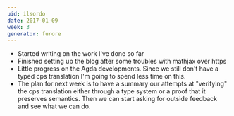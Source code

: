 ```yaml
---
uid: ilsordo
date: 2017-01-09
week: 3
generator: furore
---
```


- Started writing on the work I've done so far
- Finished setting up the blog after some troubles with mathjax over https
- Little progress on the Agda developments. Since we still don't have a typed cps translation I'm going to spend less time on this.
- The plan for next week is to have a summary our attempts at "verifying" the cps translation either through a type system or a proof that it preserves semantics.
  Then we can start asking for outside feedback and see what we can do.

